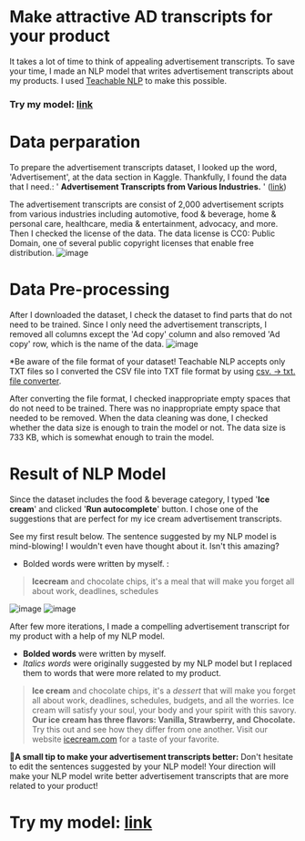 
# Make attractive AD transcripts for your product
It takes a lot of time to think of appealing advertisement transcripts. To save your time, I made an NLP model that writes advertisement transcripts about my products. I used [Teachable NLP](https://ainize.ai/teachable-nlp) to make this possible. 
### Try my model: [link](https://kubecon-tabtab-ainize-team.endpoint.ainize.ai/?modelUrl=https://train-m7vw4m8hinqgzra7s7wr-gpt2-train-teachable-ainize.endpoint.ainize.ai/predictions/gpt-2-en-small-finetune&text=Type%20a%20category%20of%20your%20product)

# Data perparation 

To prepare the advertisement transcripts dataset, I looked up the word, 'Advertisement', at the data section in Kaggle. Thankfully, I found the data that I need.: ' **Advertisement Transcripts from Various Industries.** ' ([link](https://www.kaggle.com/kevinhartman0/advertisement-transcripts-from-various-industries?select=Advertisement_Transcripts_deduped_edited.xlsx))

The advertisement transcripts are consist of 2,000 advertisement scripts from various industries including automotive, food & beverage, home & personal care, healthcare, media & entertainment, advocacy, and more.
Then I checked the license of the data. The data license is CC0: Public Domain, one of several public copyright licenses that enable free distribution.
![image](https://user-images.githubusercontent.com/89971178/131820535-30fab027-f882-4749-afdf-a826502cd664.png)

# Data Pre-processing
After I downloaded the dataset, I check the dataset to find parts that do not need to be trained.
Since I only need the advertisement transcripts, I removed all columns except the 'Ad copy' column and also removed 'Ad copy' row, which is the name of the data. 
![image](https://user-images.githubusercontent.com/89971178/131820599-138754b6-ba97-4e42-89f4-666d0c07f08a.png)

*Be aware of the file format of your dataset! Teachable NLP accepts only TXT files so I converted the CSV file into TXT file format by using [csv. → txt. file converter](https://products.groupdocs.app/conversion/csv-to-txt).

After converting the file format, I checked inappropriate empty spaces that do not need to be trained. There was no inappropriate empty space that needed to be removed. 
When the data cleaning was done, I checked whether the data size is enough to train the model or not. The data size is 733 KB, which is somewhat enough to train the model.


# Result of NLP Model

Since the dataset includes the food & beverage category, I typed '**Ice cream**' and clicked '**Run autocomplete**' button. I chose one of the suggestions that are perfect for my ice cream advertisement transcripts. 

See my first result below. The sentence suggested by my NLP model is mind-blowing! I wouldn't even have thought about it. Isn't this amazing? 
* Bolded words were written by myself. :

> **Icecream** and chocolate chips, it's a meal that will make you forget all about work, deadlines, schedules

![image](https://user-images.githubusercontent.com/89971178/131820730-a7b429eb-597b-4a29-9df6-01db5699f714.png)
![image](https://user-images.githubusercontent.com/89971178/131820740-ba93a6a3-7df9-45ee-8a54-b1780445ccf6.png)


After few more iterations, I made a compelling advertisement transcript for my product with a help of my NLP model. 
* **Bolded words** were written by myself. 
* *Italics words* were originally suggested by my NLP model but I replaced them to words that were more related to my product.

> **Ice cream** and chocolate chips, it's a *dessert* that will make you forget all about work, deadlines, schedules, budgets, and all the worries. Ice cream will satisfy your soul, your body and your spirit with this savory. **Our ice cream has three flavors: Vanilla, Strawberry, and Chocolate.** Try this out and see how they differ from one another. Visit our website [icecream.com](http://icecream.com) for a taste of your favorite.

:shushing_face:**A small tip to make your advertisement transcripts better:**
Don't hesitate to edit the sentences suggested by your NLP model! Your direction will make your NLP model write better advertisement transcripts that are more related to your product!

# Try my model: [link](https://kubecon-tabtab-ainize-team.endpoint.ainize.ai/?modelUrl=https://train-m7vw4m8hinqgzra7s7wr-gpt2-train-teachable-ainize.endpoint.ainize.ai/predictions/gpt-2-en-small-finetune&text=Type%20a%20category%20of%20your%20product)
